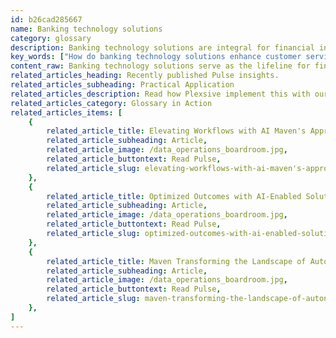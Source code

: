 ```yaml
---
id: b26cad285667
name: Banking technology solutions
category: glossary
description: Banking technology solutions are integral for financial institutions, providing sophisticated functional and technical capacities to enhance customer service and internal operations, while reducing costs and developmental risks.
key_words: ["How do banking technology solutions enhance customer service?", "What are specialized execution strategies in banking technology?", "How does robust infrastructure improve banking operations?", "What are the benefits of seamless hosting for banks?", "How do banks deploy sophisticated functional and technical capacity?", "What innovative products and services are enabled by banking technology solutions?", "How do banking technology solutions reduce developmental time and cost?", "What is the role of banking technology solutions in risk management?", "Why should banks focus on core competencies instead of building complex systems?", "How do experienced professionals implement elite banking technologies?"]
content_raw: Banking technology solutions serve as the lifeline for financial institutions by offering critical business functionalities aimed at both customer service and internal operations. They encapsulate the use of cutting-edge technology, specialized execution strategies, robust infrastructure and seamless hosting all tailored to the unique needs of the banking industry. Banking technology solutions are a valued ally when embarking on a technology journey, providing custom, ready-made solutions that work right out of the box, eliminating the need to build them from scratch. Banking technology solutions are a powerhouse of advantages that can reshape the way financial institutions operate in the modern world. With these solutions, banks are able to rapidly deploy sophisticated functional and technical capacity. They can leverage the benefits of state-of-the-art infrastructure and hosting, creating a significant edge in an increasingly competitive environment. The benefits are multifaceted - they help increase revenue opportunities by enabling the offering of innovative products and services that exceed customer expectations. Moreover, banking technology solutions allow banks to drastically reduce developmental time, cost and risk, by foregoing the need to build complex systems from scratch. This allows banks to focus on their core competencies, helping them excel at serving their customers better, and leaving the technological heavy lifting to seasoned experts. It is through the implementation of elite technologies by experienced professionals that financial institutions are able to unlock the true potential of the evolving digital landscape. In conclusion, banking technology solutions are not just another technological advancement, they are the foundation on which the bank of the future will be built. By delivering unparalleled value, they simplify the complex world of banking, making it more efficient, innovative and customer-centric.
related_articles_heading: Recently published Pulse insights.
related_articles_subheading: Practical Application
related_articles_description: Read how Plexsive implement this with our clients.
related_articles_category: Glossary in Action
related_articles_items: [
	{
		related_article_title: Elevating Workflows with AI Maven's Approach,
		related_article_subheading: Article,
		related_article_image: /data_operations_boardroom.jpg,
		related_article_buttontext: Read Pulse,
		related_article_slug: elevating-workflows-with-ai-maven's-approach
	},
	{
		related_article_title: Optimized Outcomes with AI-Enabled Solutions,
		related_article_subheading: Article,
		related_article_image: /data_operations_boardroom.jpg,
		related_article_buttontext: Read Pulse,
		related_article_slug: optimized-outcomes-with-ai-enabled-solutions
	},
	{
		related_article_title: Maven Transforming the Landscape of Autonomous Vehicles,
		related_article_subheading: Article,
		related_article_image: /data_operations_boardroom.jpg,
		related_article_buttontext: Read Pulse,
		related_article_slug: maven-transforming-the-landscape-of-autonomous-vehicles
	},
]
---
```

